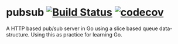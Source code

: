 # pubsub [![Build Status](https://travis-ci.org/SulavKhadka/simplemsgqueue.svg?branch=master)](https://travis-ci.org/SulavKhadka/simplemsgqueue) [![codecov](https://codecov.io/gh/SulavKhadka/pubsub/branch/master/graph/badge.svg)](https://codecov.io/gh/SulavKhadka/pubsub)
A HTTP based pub/sub server in Go using a slice based queue data-structure. Using this as practice for learning Go.
